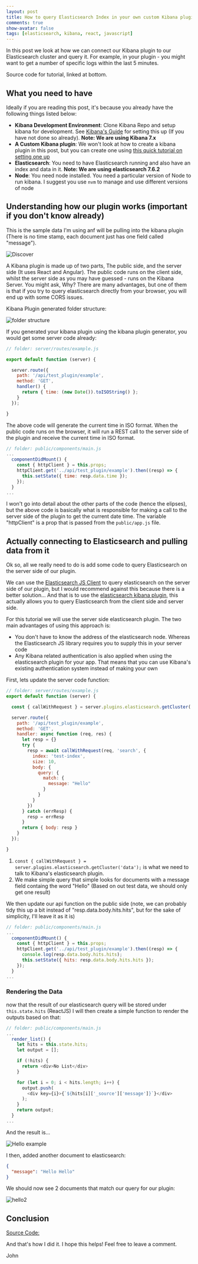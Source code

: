 ```yaml
---
layout: post
title: How to query Elasticsearch Index in your own custom Kibana plugin
comments: true
show-avatar: false
tags: [elasticsearch, kibana, react, javascript]
---
```

In this post we look at how we can connect our Kibana plugin to our Elasticsearch cluster and query it.
For example, in your plugin - you might want to get a number of specific logs within the last 5 minutes.

Source code for tutorial, linked at bottom.

## What you need to have

Ideally if you are reading this post, it's because you already have the following things listed below:

- **Kibana Development Environment**: Clone Kibana Repo and setup kibana for development. See [Kibana's Guide](https://github.com/elastic/kibana/blob/master/CONTRIBUTING.md#development-environment-setup) for setting this up (If you have not done so already). **Note: We are using Kibana 7.x**
- **A Custom Kibana plugin**: We won't look at how to create a kibana plugin in this post, but you can create one using [this quick tutorial on setting one up](/2020-03-10-how-to-create-your-own-kibana-plugin)
- **Elasticsearch**: You need to have Elasticsearch running and also have an index and data in it. **Note: We are using elasticsearch 7.6.2**
- **Node**: You need node installed. You need a particular version of Node to run kibana. I suggest you use ```nvm``` to manage and use different versions of node

## Understanding how our plugin works (important if you don't know already)

This is the sample data I'm using anf will be pulling into the kibana plugin (There is no time stamp, each document just has one field called "message").

![Discover](/img/kibana/discover.png)

A Kibana plugin is made up of two parts, The public side, and the server side (It uses React and Angular). The public code runs on the client side, whilst the server side as you may have guessed - runs on the Kibana Server. You might ask, Why? There are many advantages, but one of them is that if you try to query elasticsearch directly from your browser, you will end up with some CORS issues.

Kibana Plugin generated folder structure:

![folder structure](/img/kibana/pluging_folder.png)

If you generated your kibana plugin using the kibana plugin generator, you would get some server code already:

```js
// folder: server/routes/example.js

export default function (server) {

  server.route({
    path: '/api/test_plugin/example',
    method: 'GET',
    handler() {
      return { time: (new Date()).toISOString() };
    }
  });

}
```

The above code will generate the current time in ISO format. When the public code runs on the browser, it will run a REST call to the server side of the plugin and receive the current time in ISO format.

```js
// folder: public/components/main.js 
...
  componentDidMount() {
    const { httpClient } = this.props;
    httpClient.get('../api/test_plugin/example').then((resp) => {
      this.setState({ time: resp.data.time });
    });
  }
...
```

I won't go into detail about the other parts of the code (hence the elipses), but the above code is basically what is responsible for making a call to the server side of the plugin to get the current date time. The variable "httpClient" is a prop that is passed from the ```public/app.js``` file.

## Actually connecting to Elasticsearch and pulling data from it

Ok so, all we really need to do is add some code to query Elasticsearch on the server side of our plugin.

We can use the [Elasticsearch JS Client](https://github.com/elastic/elasticsearch-js) to query elasticsearch on the server side of our plugin, but I would recommend against this because there is a better solution... And that is to use the [elasticsearch kibana plugin](https://www.elastic.co/guide/en/kibana/current/development-elasticsearch.html), this actually allows you to query Elasticsearch from the client side and server side.

For this tutorial we will use the server side elasticsearch plugin. The two main advantages of using this approach  is:

- You don't have to know the address of the elasticsearch node. Whereas the Elasticsearch JS library requires you to supply this in your server code
- Any Kibana related authentication is also applied when using the elasticsearch plugin for your app. That means that you can use Kibana's existing authentication system instead of making your own

First, lets update the server code function:

```js
// folder: server/routes/example.js
export default function (server) {

  const { callWithRequest } = server.plugins.elasticsearch.getCluster('data');

  server.route({
    path: '/api/test_plugin/example',
    method: 'GET',
    handler: async function (req, res) {
      let resp = {}
      try {
        resp = await callWithRequest(req, 'search', {
          index: 'test-index',
          size: 10,
          body: {
            query: {
              match: {
                message: "Hello"
              }
            }
          }
        })
      } catch (errResp) {
        resp = errResp
      }
      return { body: resp }
    }
  });

}
```

1. ```const { callWithRequest } = server.plugins.elasticsearch.getCluster('data');``` is what we need to talk to Kibana's elasticsearch plugin.
2. We make simple query that simple looks for documents with a message field containg the word "Hello" (Based on out test data, we should only get one result)

We then update our api function on the public side (note, we can probably tidy this up a bit instead of "resp.data.body.hits.hits", but for the sake of simplicity, I'll leave it as it is)

```js
// folder: public/components/main.js 
...
  componentDidMount() {
    const { httpClient } = this.props;
    httpClient.get('../api/test_plugin/example').then((resp) => {
      console.log(resp.data.body.hits.hits);
      this.setState({ hits: resp.data.body.hits.hits });
    });
  }
...
```

### Rendering the Data

now that the result of our elasticsearch query will be stored under ```this.state.hits``` (ReactJS) I will then create a simple function to render the outputs based on that:

```js
// folder: public/components/main.js 
...
  render_list() {
    let hits = this.state.hits;
    let output = [];

    if (!hits) {
      return <div>No List</div>
    }

    for (let i = 0; i < hits.length; i++) {
      output.push(
        <div key={i}>{`${hits[i]['_source']['message']}`}</div>
      );
    }
    return output;
  }
...
```

And the result is...

![Hello example](/img/kibana/hello_plugin.png)

I then, added another document to elasticsearch:

```json
{
  "message": "Hello Hello"
}
```

We should now see 2 documents that match our query for our plugin:

![hello2](/img/kibana/hello2.png)

## Conclusion

[Source Code:](https://github.com/johncalzado1/example_kibana_connect_to_es_plugin)

And that's how I did it. I hope this helps!
Feel free to leave a comment.

John
